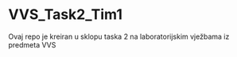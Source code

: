 # VVS_Task2_Tim1
Ovaj repo je kreiran u sklopu taska 2 na laboratorijskim vježbama iz predmeta VVS

